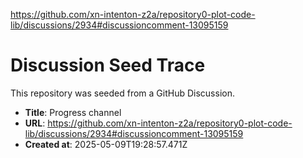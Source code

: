 https://github.com/xn-intenton-z2a/repository0-plot-code-lib/discussions/2934#discussioncomment-13095159

# Discussion Seed Trace

This repository was seeded from a GitHub Discussion.

- **Title**: Progress channel
- **URL**: https://github.com/xn-intenton-z2a/repository0-plot-code-lib/discussions/2934#discussioncomment-13095159
- **Created at**: 2025-05-09T19:28:57.471Z
